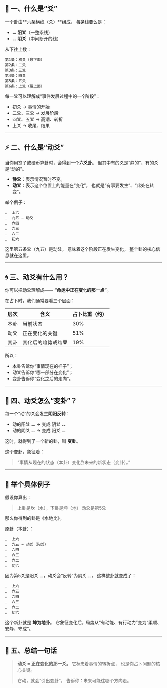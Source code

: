 ## 🌊 一、什么是“爻”

一个卦由**六条横线（爻）**组成，
 每条线要么是：

- **⚊ 阳爻**（一整条线）
- **⚋ 阴爻**（中间断开的线）

从下往上数：

```
第1条：初爻（最下面）
第2条：二爻
第3条：三爻
第4条：四爻
第5条：五爻
第6条：上爻（最上面）
```

每一爻可以理解成“事件发展过程中的一个阶段”：

- 初爻 → 事情的开始
- 二爻、三爻 → 发展阶段
- 四爻、五爻 → 高潮、转折
- 上爻 → 收尾、结果

------

## ⚡ 二、什么是“动爻”

当你用签子或硬币算卦时，会得到一个**六爻卦**。
 但其中有的爻是“静的”，有的爻是“动的”。

- **静爻**：表示情况暂时不变。
- **动爻**：表示这个位置上的能量在“变化”，
   也就是“有事要发生”、“此处在转变”。

举个例子：

```
⚋  上六
⚊  九五 ← 动爻
⚋  六四
⚋  六三
⚋  六二
⚋  初六
```

这里第五条爻（九五）是动爻，
 意味着这个阶段正在发生变化，
 整个卦的核心信息就在这里。

------

## 🌀 三、动爻有什么用？

你可以把动爻理解成——
 **“命运中正在变化的那一点”**。

在占卜时，我们通常要看三个层面：

| 层次 | 含义               | 占卜比重（约） |
| ---- | ------------------ | -------------- |
| 本卦 | 当前状态           | 30%            |
| 动爻 | 正在变化的关键     | 51%            |
| 变卦 | 变化后的趋势或结果 | 19%            |

所以：

- 本卦告诉你“事情现在的样子”；
- 动爻告诉你“哪一部分在变化”；
- 变卦告诉你“变化之后的走向”。

------

## 🔄 四、动爻怎么“变卦”？

每一个“动”的爻会发生**阴阳反转**：

- 动的阳爻 ⚊ → 变成 阴爻 ⚋
- 动的阴爻 ⚋ → 变成 阳爻 ⚊

这时，就得到了一个新的卦，叫 **变卦**。

这个变卦，象征着：

> “事情从现在的状态（本卦）变化到未来的新状态（变卦）。”

------

## 🌱 举个具体例子

假设你算出：

> 上卦是坎（水），下卦是坤（地）
>  动爻是第5爻

那么你得到的卦是《水地比》。

原卦（本卦）：

```
⚋  上六
⚊  九五 ← 动爻（阳爻）
⚋  六四
⚋  六三
⚋  六二
⚋  初六
```

因为第5爻是阳爻 ⚊，动爻会“反转”为阴爻 ⚋，
 这样整卦就变成了：

```
⚋  上六
⚋  六五
⚋  六四
⚋  六三
⚋  六二
⚋  初六
```

这个新卦就是 **坤为地卦**。
 它象征变化后，局势从“有动能、有行动力”变为“柔顺、安静、守成”。

------

## 🧭 五、总结一句话

> **动爻 = 正在变化的那一爻。**
>  它标志着事情的转折点，
>  也是你占卜问题的核心关键。
>
> 它动，就会“引出变卦”，
>  告诉你：未来可能往哪个方向走。